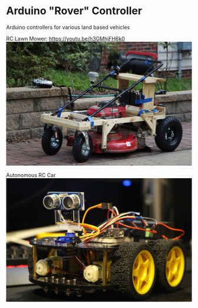 # Arduino "Rover" Controller
Arduino controllers for various land based vehicles

RC Lawn Mower: https://youtu.be/h3GMhjFH6k0
![RC Lawn Mower](images/rc_rover-mower_config.jpg)

Autonomous RC Car
![Autonomous RC Car](images/IMG_0036.jpg)
